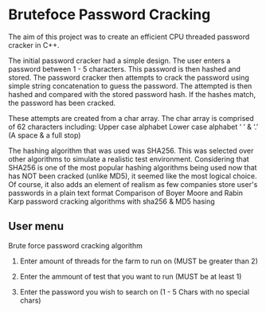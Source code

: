 # Brutefoce Password Cracking

The aim of this project was to create an efficient CPU threaded password cracker in C++.

The initial password cracker had a simple design. The user enters a password between 1 - 5 characters. This password is then hashed and stored. The password cracker then attempts to crack the password using simple string concatenation to guess the password. The attempted is then hashed and compared with the stored password hash. If the hashes match, the password has been cracked.

These attempts are created from a char array. The char array is comprised of 62 characters including: 
Upper case alphabet
Lower case alphabet
‘ ’ & ‘.’ (A space & a full stop)

The hashing algorithm that was used was SHA256. This was selected over other algorithms to simulate a realistic test environment. Considering that SHA256 is one of the most popular hashing algorithms being used now that has NOT been cracked (unlike MD5), it seemed like the most logical choice. Of course, it also adds an element of realism as few companies store user's passwords in a plain text format 
Comparison of Boyer Moore and Rabin Karp password cracking algorithms with sha256 & MD5 hasing

User menu
----------
Brute force password cracking algorithm 

1. Enter amount of threads for the farm to run on
	(MUST be greater than 2)

2. Enter the ammount of test that you want to run
	(MUST be at least 1)

3. Enter the password you wish to search on
	(1 - 5 Chars with no special chars)
